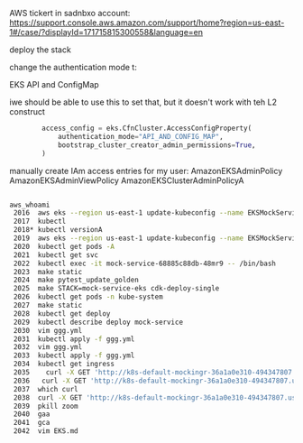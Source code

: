 AWS tickert in sadnbxo account:
https://support.console.aws.amazon.com/support/home?region=us-east-1#/case/?displayId=171715815300558&language=en

deploy the stack

change the authentication mode t:

<BS>EKS API and ConfigMap

iwe should be able to use this to set that, but it doesn't work with teh L2
construct

```python
        access_config = eks.CfnCluster.AccessConfigProperty(
            authentication_mode="API_AND_CONFIG_MAP",
            bootstrap_cluster_creator_admin_permissions=True,
        )
```


manually create IAm access entries for my user:
AmazonEKSAdminPolicy
AmazonEKSAdminViewPolicy
AmazonEKSClusterAdminPolicyA


```bash

aws_whoami 
 2016  aws eks --region us-east-1 update-kubeconfig --name EKSMockService4418E7E4-b876a39ce4b74f7c986328f12c053d32
 2017  kubectl 
 2018* kubectl versionA
 2019  aws eks --region us-east-1 update-kubeconfig --name EKSMockService4418E7E4-b876a39ce4b74f7c986328f12c053d32
 2020  kubectl get pods -A
 2021  kubectl get svc
 2022  kubectl exec -it mock-service-68885c88db-48mr9 -- /bin/bash
 2023  make static 
 2024  make pytest_update_golden 
 2025  make STACK=mock-service-eks cdk-deploy-single 
 2026  kubectl get pods -n kube-system
 2027  make static 
 2028  kubectl get deploy
 2029  kubectl describe deploy mock-service
 2030  vim ggg.yml
 2031  kubectl apply -f ggg.yml 
 2032  vim ggg.yml
 2033  kubectl apply -f ggg.yml 
 2034  kubectl get ingress
 2035    curl -X GET 'http://k8s-default-mockingr-36a1a0e310-494347807.us-east-1.elb.amazonaws.com/?wait=2000ms'
 2036   curl -X GET 'http://k8s-default-mockingr-36a1a0e310-494347807.us-east-1.elb.amazonaws.com/?wait=2000ms'
 2037  which curl
 2038  curl -X GET 'http://k8s-default-mockingr-36a1a0e310-494347807.us-east-1.elb.amazonaws.com/?wait=2000ms'
 2039  pkill zoom 
 2040  gaa
 2041  gca
 2042  vim EKS.md
```